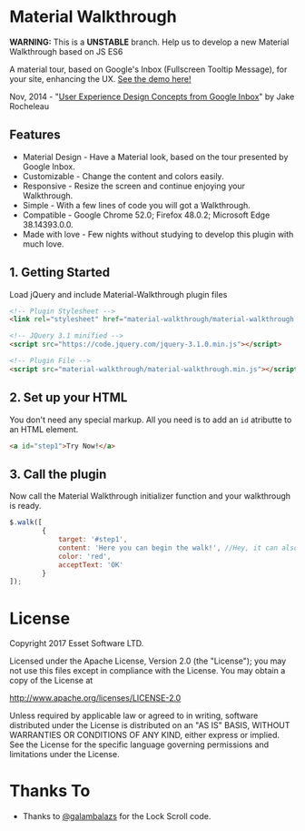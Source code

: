# Material Walkthrough
**WARNING:** This is a **UNSTABLE** branch. Help us to develop a new Material Walkthrough based on JS ES6

A material tour, based on Google's Inbox (Fullscreen Tooltip Message), for your site, enhancing the UX.
[See the demo here!](https://essetwide.github.io/material-walkthrough/)

Nov, 2014 - "[User Experience Design Concepts from Google Inbox](http://spyrestudios.com/ux-design-from-google-inbox/)" by Jake Rocheleau

## Features
* Material Design - Have a Material look, based on the tour presented by Google Inbox.
* Customizable - Change the content and colors easily.
* Responsive - Resize the screen and continue enjoying your Walkthrough.
* Simple - With a few lines of code you will got a Walkthrough.
* Compatible - Google Chrome 52.0; Firefox 48.0.2; Microsoft Edge 38.14393.0.0.
* Made with love - Few nights without studying to develop this plugin with much love. 

## 1. Getting Started
Load jQuery and include Material-Walkthrough plugin files
```html
<!-- Plugin Stylesheet -->
<link rel="stylesheet" href="material-walkthrough/material-walkthrough.min.css">

<!-- JQuery 3.1 minified -->
<script src="https://code.jquery.com/jquery-3.1.0.min.js"></script>

<!-- Plugin File -->
<script src="material-walkthrough/material-walkthrough.min.js"></script>
```

## 2. Set up your HTML
You don't need any special markup. All you need is to add an `id` atributte to an HTML element. 
```html
<a id="step1">Try Now!</a>
```

## 3. Call the plugin
Now call the Material Walkthrough initializer function and your walkthrough is ready.
```javascript
$.walk([
        {
            target: '#step1',
            content: 'Here you can begin the walk!', //Hey, it can also be an HTML code!
            color: 'red',
            acceptText: 'OK'
        }
]);
```
# License
  Copyright 2017 Esset Software LTD.
 
  Licensed under the Apache License, Version 2.0 (the "License");
  you may not use this files except in compliance with the License.
  You may obtain a copy of the License at
 
  http://www.apache.org/licenses/LICENSE-2.0
 
  Unless required by applicable law or agreed to in writing, software
  distributed under the License is distributed on an "AS IS" BASIS,
  WITHOUT WARRANTIES OR CONDITIONS OF ANY KIND, either express or implied.
  See the License for the specific language governing permissions and
  limitations under the License.
  
# Thanks To
* Thanks to [@galambalazs](https://github.com/galambalazs) for the Lock Scroll code. 
